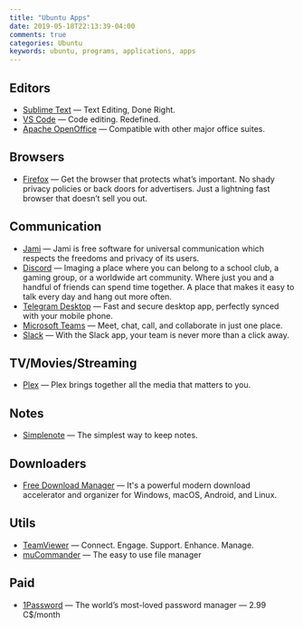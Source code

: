 ```yaml
---
title: "Ubuntu Apps"
date: 2019-05-18T22:13:39-04:00
comments: true
categories: Ubuntu
keywords: ubuntu, programs, applications, apps
---
```


## Editors
* [Sublime Text](https://www.sublimetext.com/) — Text Editing, Done Right.
* [VS Code](https://code.visualstudio.com/) — Code editing. Redefined.
* [Apache OpenOffice](https://www.openoffice.org/) — Compatible with other major office suites.

## Browsers
* [Firefox](http://www.mozilla.org/en-US/firefox/new/) — Get the browser that protects what’s important. No shady privacy policies or back doors for advertisers. Just a lightning fast browser that doesn’t sell you out.

## Communication
* [Jami](https://jami.net/) — Jami is free software for universal communication which respects the freedoms and privacy of its users.
* [Discord](https://discord.com/) — Imaging a place where you can belong to a school club, a gaming group, or a worldwide art community. Where just you and a handful of friends can spend time together. A place that makes it easy to talk every day and hang out more often.
* [Telegram Desktop](https://desktop.telegram.org/) — Fast and secure desktop app, perfectly synced with your mobile phone.
* [Microsoft Teams](https://www.microsoft.com/en-ca/microsoft-365/microsoft-teams/group-chat-software) — Meet, chat, call, and collaborate in just one place.
* [Slack](https://slack.com) — With the Slack app, your team is never more than a click away.

## TV/Movies/Streaming
* [Plex](https://www.plex.tv/) — Plex brings together all the media that matters to you.

## Notes
* [Simplenote](https://simplenote.com/) — The simplest way to keep notes.

## Downloaders
* [Free Download Manager](http://freedownloadmanager.org) — It's a powerful modern download accelerator and organizer for Windows, macOS, Android, and Linux.

## Utils
* [TeamViewer](https://www.teamviewer.com/en-us/) — Connect. Engage. Support. Enhance. Manage.
* [muCommander](https://www.mucommander.com/) — The easy to use file manager

## Paid
* [1Password](https://1password.com/) — The world’s most-loved password manager — 2.99 C$/month
